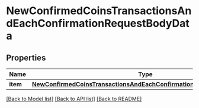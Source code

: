 # NewConfirmedCoinsTransactionsAndEachConfirmationRequestBodyData


## Properties
Name | Type | Description | Notes
------------ | ------------- | ------------- | -------------
**item** | [**NewConfirmedCoinsTransactionsAndEachConfirmationRequestBodyDataItem**](NewConfirmedCoinsTransactionsAndEachConfirmationRequestBodyDataItem.md) |  | 

[[Back to Model list]](../README.md#documentation-for-models) [[Back to API list]](../README.md#documentation-for-api-endpoints) [[Back to README]](../README.md)


